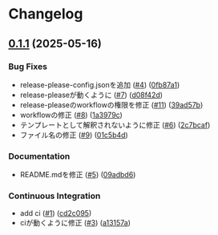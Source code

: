 # Changelog

## [0.1.1](https://github.com/tetsu-i/mycookiecutter/compare/v0.1.0...v0.1.1) (2025-05-16)


### Bug Fixes

* release-please-config.jsonを追加 ([#4](https://github.com/tetsu-i/mycookiecutter/issues/4)) ([0fb87a1](https://github.com/tetsu-i/mycookiecutter/commit/0fb87a14768d3e4064fd240e3f4dd987f8a9eaf2))
* release-pleaseが動くように ([#7](https://github.com/tetsu-i/mycookiecutter/issues/7)) ([d08f42d](https://github.com/tetsu-i/mycookiecutter/commit/d08f42daca09936ba7a3088c3690f1f76692d8a9))
* release-pleaseのworkflowの権限を修正 ([#11](https://github.com/tetsu-i/mycookiecutter/issues/11)) ([39ad57b](https://github.com/tetsu-i/mycookiecutter/commit/39ad57ba8524ce7a4aa8b9ba278c0da80aa4c587))
* workflowの修正 ([#8](https://github.com/tetsu-i/mycookiecutter/issues/8)) ([1a3979c](https://github.com/tetsu-i/mycookiecutter/commit/1a3979cf54c748ff33e3b9ddeb13bc243022c8e2))
* テンプレートとして解釈されないように修正 ([#6](https://github.com/tetsu-i/mycookiecutter/issues/6)) ([2c7bcaf](https://github.com/tetsu-i/mycookiecutter/commit/2c7bcafa96ac26e52c8e7d5fdf3827ac79c92392))
* ファイル名の修正 ([#9](https://github.com/tetsu-i/mycookiecutter/issues/9)) ([01c5b4d](https://github.com/tetsu-i/mycookiecutter/commit/01c5b4d54a29b842df5b6cecb1f462b04c9591d3))


### Documentation

* README.mdを修正 ([#5](https://github.com/tetsu-i/mycookiecutter/issues/5)) ([09adbd6](https://github.com/tetsu-i/mycookiecutter/commit/09adbd69091fdca4c52c34e7fd0c437bb43b22f8))


### Continuous Integration

* add ci ([#1](https://github.com/tetsu-i/mycookiecutter/issues/1)) ([cd2c095](https://github.com/tetsu-i/mycookiecutter/commit/cd2c09534154540d9ad7ad804de20518da45ff3d))
* ciが動くように修正 ([#3](https://github.com/tetsu-i/mycookiecutter/issues/3)) ([a13157a](https://github.com/tetsu-i/mycookiecutter/commit/a13157a4036b0cd4438c4197824541307ea37557))
